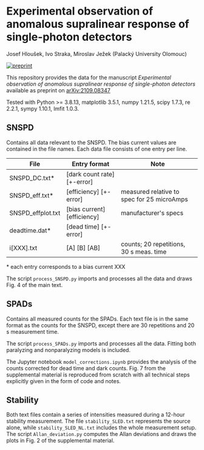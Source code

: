 # Experimental observation of anomalous supralinear response of single-photon detectors
Josef Hloušek, Ivo Straka, Miroslav Ježek (Palacký University Olomouc)

[![preprint](https://img.shields.io/badge/arXiv-2109.08347-b31b1b.svg)](https://arxiv.org/abs/2109.08347)

This repository provides the data for the manuscript *Experimental observation of anomalous supralinear response of single-photon detectors* available as preprint on [arXiv:2109.08347](https://arxiv.org/abs/2109.08347)

Tested with Python >= 3.8.13, matplotlib 3.5.1, numpy 1.21.5, scipy 1.7.3, re 2.2.1, sympy 1.10.1, lmfit 1.0.3.

## SNSPD

Contains all data relevant to the SNSPD. The bias current values are contained in the file names. Each data file consists of one entry per line. 

| File              | Entry format                | Note                                       |
|-------------------|-----------------------------|--------------------------------------------|
| SNSPD_DC.txt*     | [dark count rate] [+-error] |                                            |
| SNSPD_eff.txt*    | [efficiency] [+-error]      | measured relative to spec for 25 microAmps |
| SNSPD_effplot.txt | [bias current] [efficiency] | manufacturer's specs                       |
| deadtime.dat*     | [dead time] [+-error]       |                                            |
| i[XXX].txt        | [A] [B] [AB]                | counts; 20 repetitions, 30 s meas. time    |

\* each entry corresponds to a bias current XXX

The script `process_SNSPD.py` imports and processes all the data and draws Fig. 4 of the main text.

## SPADs

Contains all measured counts for the SPADs. Each text file is in the same format as the counts for the SNSPD, except there are 30 repetitions and 20 s measurement time.

The script `process_SPADs.py` imports and processes all the data. Fitting both paralyzing and nonparalyzing models is included.

The Jupyter notebook `model_corrections.ipynb` provides the analysis of the counts corrected for dead time and dark counts. Fig. 7 from the supplemental material is reproduced from scratch with all technical steps explicitly given in the form of code and notes.

## Stability

Both text files contain a series of intensities measured during a 12-hour stability measurement. The file `stability_SLED.txt` represents the source alone, while `stability_SLED_NL.txt` includes the whole measurement setup. The script `Allan_deviation.py` computes the Allan deviations and draws the plots in Fig. 2 of the supplemental material.
